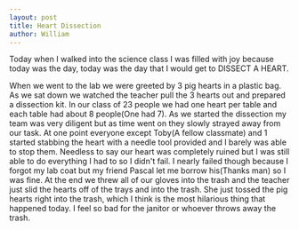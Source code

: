 ```yaml
---
layout: post
title: Heart Dissection
author: William
---
```


Today when I walked into the science class I was filled with joy because today was the day, today was the day that I would get to DISSECT A HEART. 

When we went to the lab we were greeted by 3 pig hearts in a plastic bag. As we sat down we watched the teacher pull the 3 hearts out and prepared a dissection kit. In our class of 23 people we had one heart per table and each table had about 8 people(One had 7). As we started the dissection my team was very diligent but as time went on they slowly strayed away from our task. At one point everyone except Toby(A fellow classmate) and 1 started stabbing the heart with a needle tool provided and I barely was able to stop them. Needless to say our heart was completely ruined but I was still able to do everything I had to so I didn't fail. I nearly failed though because I forgot my lab coat but my friend Pascal let me borrow his(Thanks man) so I was fine. At the end we threw all of our gloves into the trash and the teacher just slid the hearts off of the trays and into the trash. She just tossed the pig hearts right into the trash, which I think is the most hilarious thing that happened today. I feel so bad for the janitor or whoever throws away the trash.

